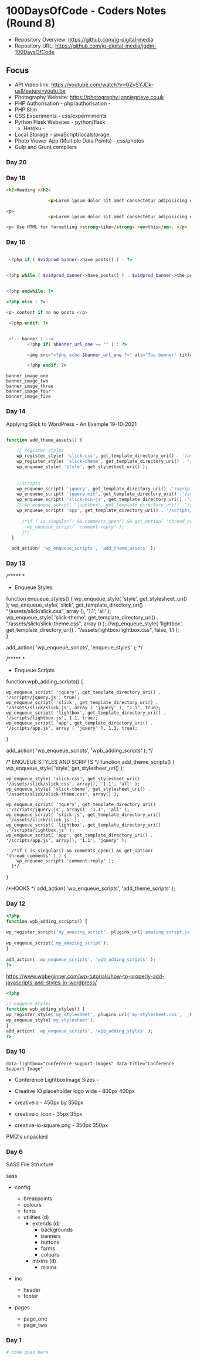 # 100DaysOfCode - Coders Notes (Round 8)

+ Repository Overview: https://github.com/jg-digital-media
+ Repository URL: https://github.com/jg-digital-media/jgdm-100DaysOfCode

## Focus
+ API Video link:  https://youtube.com/watch?v=GZvSYJDk-us&feature=youtu.be
+ Photography Website: https://photography.jonniegrieve.co.uk
+ PHP Authorisation - php/authorisation - 
+ PHP Slim 
+ CSS Experiments - css/expermiments
+ Python Flask Websites - python/flask
  + Heroku - 
+ Local Storage - javaScript/localstorage
+ Photo Viewer App (Multiple Data Points) - css/photos
+ Gulp and Grunt compilers


### Day 20



### Day 18

```html
<h2>Heading </h2>

                <p>Lorem ipsum dolor sit amet consectetur adipisicing elit. Voluptatem esse quia, veniam, quisquam praesentium blanditiis exercitationem, facere provident quae perferendis corrupti? Reprehenderit accusantium odit dolorem delectus non deserunt id sequi?</p>

<p>
                <p>Lorem ipsum dolor sit amet consectetur adipisicing elit. Voluptatem esse quia, veniam, quisquam praesentium blanditiis exercitationem, facere provident quae perferendis corrupti? Reprehenderit accusantium odit dolorem delectus non deserunt id sequi?</p>

<p> Use HTML for formatting <strong>like</strong> <em>this</em>. </p>
```



### Day 16

```php

 <?php if ( $vidprod_banner->have_posts() ) : ?>

 
<?php while ( $vidprod_banner->have_posts() ) : $vidprod_banner->the_post(); ?>   


<?php endwhile; ?>

<?php else : ?>

<p> content if no no posts </p>

 <?php endif; ?>


 <!-- banner 1 -->   
        <?php if( $banner_url_one == "" ) : ?>

        <img src="<?php echo $banner_url_one ?>" alt="Top banner" title="Top banner" class="topbanner_image" /> 

        <?php endif; ?>

```

```
banner_image_one
banner_image_two
banner_image_three
banner_image_four
banner_image_five
```

### Day 14

Applying Slick to WordPress - An Example  19-10-2021

```php

function add_theme_assets() {

    // register styles
    wp_register_style( 'slick-css', get_template_directory_uri() . '/assets/slick/slick.css' );   
    wp_register_style( 'slick-theme', get_template_directory_uri() . '/assets/slick/slick-theme.css' ); 
    wp_enqueue_style( 'style', get_stylesheet_uri() );     
   
    
    //scripts
    wp_enqueue_script( 'jquery', get_template_directory_uri() .'/scripts/jquery.js' );
    wp_enqueue_script( 'jquery-min', get_template_directory_uri() .'/scripts/jquery-1.11.0.min.js' );
    wp_enqueue_script( 'slick-min-js', get_template_directory_uri() .'/assets/slick/slick.min.js' );
    // wp_enqueue_script( 'lightbox', get_template_directory_uri() .'/scripts/lightbox.js' );
    wp_enqueue_script( 'app', get_template_directory_uri() . '/scripts/app.js' );
    
      /*if ( is_singular() && comments_open() && get_option( 'thread_comments' ) ) {
        wp_enqueue_script( 'comment-reply' );
      }*/
  }

  add_action( 'wp_enqueue_scripts', 'add_theme_assets' );  

```

### Day 13


/*****
 * 
 * Enqueue Styles

function enqueue_styles() {
    wp_enqueue_style( 'style', get_stylesheet_uri() );
    wp_enqueue_style( 'slick', get_template_directory_uri()  . "/assets/slick/slick.css", array (), '1.1', 'all' );       
    wp_enqueue_style( 'slick-theme', get_template_directory_uri() . "/assets/slick/slick-theme.css", array () );
    //wp_enqueue_style( 'lightbox', get_template_directory_uri() . "/assets/lightbox/lightbox.css", false, 1.1 );  
}

add_action( 'wp_enqueue_scripts', 'enqueue_styles' );  */


/*****
 * 
 * Enqueue Scripts

function wpb_adding_scripts() {
 
    
    wp_enqueue_script( 'jquery', get_template_directory_uri() . '/scripts/jquery.js', true);  
    wp_enqueue_script( 'slick', get_template_directory_uri() . '/assets/slick/slick.js', array ( 'jquery' ), "1.1", true);      
    wp_enqueue_script( 'lightbox', get_template_directory_uri() . '/scripts/lightbox.js', 1.1, true);    
    wp_enqueue_script( 'app', get_template_directory_uri() . '/scripts/app.js', array ( 'jquery' ), 1.1, true);   
}  

add_action( 'wp_enqueue_scripts', 'wpb_adding_scripts' );  */


/* ENQUEUE STYLES AND SCRIPTS */
function add_theme_scripts() {
    wp_enqueue_style( 'style', get_stylesheet_uri() );
   
    wp_enqueue_style( 'slick-css', get_stylesheet_uri() . '/assets/slick/slick.css', array(), '1.1', 'all' );   
    wp_enqueue_style( 'slick-theme', get_stylesheet_uri() . '/assets/slick/slick-theme.css', array() );   
   
    wp_enqueue_script( 'jquery', get_template_directory_uri() .'/scripts/jquery.js', array(), '1.1', 'all' );
    wp_enqueue_script( 'slick-js', get_template_directory_uri() .'/assets/slick/slick.js' );
    wp_enqueue_script( 'lightbox', get_template_directory_uri() .'/scripts/lightbox.js' );
    wp_enqueue_script( 'app', get_template_directory_uri() . '/scripts/app.js', array(), '1.1', 'jquery' );
   
      /*if ( is_singular() && comments_open() && get_option( 'thread_comments' ) ) {
        wp_enqueue_script( 'comment-reply' );
      }*/
  }


/*HOOKS */
add_action( 'wp_enqueue_scripts', 'add_theme_scripts' );


### Day 12

```php
<?php
function wpb_adding_scripts() {
 
wp_register_script('my_amazing_script', plugins_url('amazing_script.js', __FILE__), array('jquery'),'1.1', true);
 
wp_enqueue_script('my_amazing_script');
}
  
add_action( 'wp_enqueue_scripts', 'wpb_adding_scripts' );  
?>
```
https://www.wpbeginner.com/wp-tutorials/how-to-properly-add-javascripts-and-styles-in-wordpress/


```php
<?php

// enqueue Styles
function wpb_adding_styles() {
wp_register_style('my_stylesheet', plugins_url('my-stylesheet.css', __FILE__));
wp_enqueue_style('my_stylesheet');
}
add_action( 'wp_enqueue_scripts', 'wpb_adding_styles' );  
?>
```



### Day 10


``` data-lightbox="conference-support-images" data-title="Conference Support Image" ```


+ Conference LightboxImage Sizes - 

+ Creative IO placeholder logo wide - 800px 400px

+ creativeio - 450px by 350px

+ creativeio_icon - 35px 35px 

+ creative-io-square.png  - 350px 350px


PMQ's unpacked 

### Day 6


SASS File Structure

sass
  + config
    + breakpoints
    + colours
    + fonts
    + utilities (d)
      + extends (d)
        + backgrounds
        + banners
        + buttons
        + forms
        + colours
      + mixins (d)
        + mixins
        
  + inc
    + header
    + footer
  + pages
    + page_one
    + page_two
  
### Day 1

```php 
# code goes here
```
